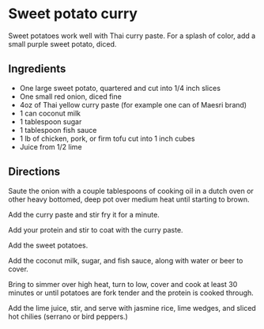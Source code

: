 # Sweet potato curry

Sweet potatoes work well with Thai curry paste. For a splash of color, add a small purple sweet potato, diced.

## Ingredients 

* One large sweet potato, quartered and cut into 1/4 inch slices
* One small red onion, diced fine
* 4oz of Thai yellow curry paste (for example one can of Maesri brand)
* 1 can coconut milk
* 1 tablespoon sugar
* 1 tablespoon fish sauce
* 1 lb of chicken, pork, or firm tofu cut into 1 inch cubes
* Juice from 1/2 lime

## Directions

Saute the onion with a couple tablespoons of cooking oil in a dutch oven or other heavy bottomed, deep pot over medium heat until starting to brown. 

Add the curry paste and stir fry it for a minute.

Add your protein and stir to coat with the curry paste.

Add the sweet potatoes.

Add the coconut milk, sugar, and fish sauce, along with water or beer to cover.

Bring to simmer over high heat, turn to low, cover and cook at least 30 minutes or until potatoes are fork tender and the protein is cooked through. 

Add the lime juice, stir, and serve with jasmine rice, lime wedges, and sliced hot chilies (serrano or bird peppers.)
